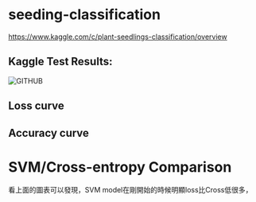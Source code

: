 # seeding-classification

https://www.kaggle.com/c/plant-seedlings-classification/overview

## Kaggle Test Results:
![GITHUB]( https://i.imgur.com/mNkaHIV.png "KaggleResults")

## Loss curve

## Accuracy curve

# SVM/Cross-entropy Comparison
  看上面的圖表可以發現，SVM model在剛開始的時候明顯loss比Cross低很多，


